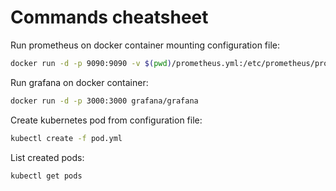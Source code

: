 # Commands cheatsheet

Run prometheus on docker container mounting configuration file:

```sh
docker run -d -p 9090:9090 -v $(pwd)/prometheus.yml:/etc/prometheus/prometheus.yml prom/prometheus
```

Run grafana on docker container:

```sh
docker run -d -p 3000:3000 grafana/grafana
```

Create kubernetes pod from configuration file:

```sh
kubectl create -f pod.yml
```

List created pods:

```sh
kubectl get pods 
```